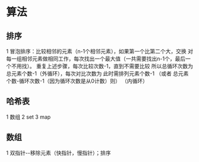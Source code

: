 # 算法
## 排序
1 冒泡排序：比较相邻的元素（n-1个相邻元素），如果第一个比第二个大，交换
             对每一组相邻元素做相同工作，每次找出一个最大值（一共需要找出n-1个，最后一个不用找）。
             重复上述步骤，每次比较次数-1，直到不需要比较
             所以总循环次数为 总元素个数-1（外循环），每次对比次数为 此时需排列元素个数-1 （或者 总元素个数-循环次数-1（因为循环次数是从0计数）则） （内循环）
## 哈希表
  1 数组
  2 set
  3 map
## 数组
1 双指针--移除元素（快指针，慢指针）；排序